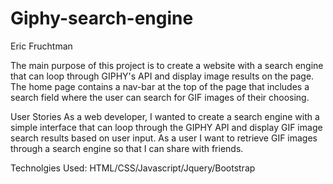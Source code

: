 # Giphy-search-engine

Eric Fruchtman

The main purpose of this project is to create a website with a search engine that can loop through GIPHY's API and display image results on the page. 
The home page contains a nav-bar at the top of the page that includes a search field where the user can search for GIF images of their choosing.

User Stories
As a web developer, I wanted to create a search engine with a simple interface that can loop through the GIPHY API and display GIF image search results based on user input.
As a user I want to retrieve GIF images through a search engine so that I can share with friends.

Technolgies Used:
HTML/CSS/Javascript/Jquery/Bootstrap
